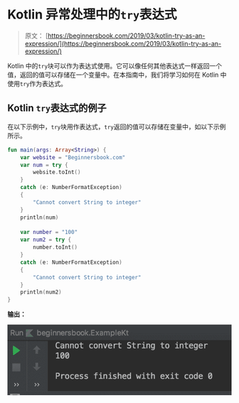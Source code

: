 # Kotlin 异常处理中的`try`表达式

> 原文： [https://beginnersbook.com/2019/03/kotlin-try-as-an-expression/](https://beginnersbook.com/2019/03/kotlin-try-as-an-expression/)

Kotlin 中的`try`块可以作为表达式使用。它可以像任何其他表达式一样返回一个值，返回的值可以存储在一个变量中。在本指南中，我们将学习如何在 Kotlin 中使用`try`作为表达式。

## Kotlin `try`表达式的例子

在以下示例中，`try`块用作表达式，`try`返回的值可以存储在变量中，如以下示例所示。

```kotlin
fun main(args: Array<String>) {
    var website = "Beginnersbook.com"
    var num = try {
        website.toInt()
    }
    catch (e: NumberFormatException)
    {
        "Cannot convert String to integer"
    }
    println(num)

    var number = "100"
    var num2 = try {
        number.toInt()
    }
    catch (e: NumberFormatException)
    {
        "Cannot convert String to integer"
    }
    println(num2)
}
```

**输出：**

![Kotlin try expression](img/210684a3ffc718f25041fd4ad6aa8c87.jpg)